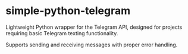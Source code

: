 # simple-python-telegram
Lightweight Python wrapper for the Telegram API, designed for projects requiring basic Telegram texting functionality.

Supports sending and receiving messages with proper error handling. 
